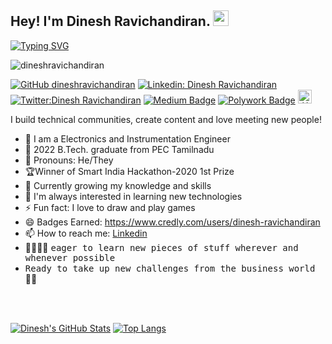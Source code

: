 
## Hey! I'm Dinesh Ravichandiran. <img src="https://media.giphy.com/media/hvRJCLFzcasrR4ia7z/giphy.gif" width="25px">

[![Typing SVG](https://readme-typing-svg.herokuapp.com?color=%2336BCF7&lines=Glad+to+see+you+here)](https://git.io/typing-svg)
<p align="left"> <img src="https://komarev.com/ghpvc/?username=dineshravichandiran&label=Views&color=blue&style=plastic" alt="dineshravichandiran" /> </p>

[![GitHub dineshravichandiran](https://img.shields.io/github/followers/dineshravichandiran?label=follow&style=social)](https://github.com/dineshravichandiran)
[![Linkedin: Dinesh Ravichandiran](https://img.shields.io/badge/-@Dinesh%20Ravichandiran-blue?style=flat-square&logo=Linkedin&logoColor=white&link=https://www.linkedin.com/in/dineshravichandiran)](https://www.linkedin.com/in/dineshravichandiran)
[![Twitter:Dinesh Ravichandiran](https://img.shields.io/twitter/follow/dineshr_?style=social)](https://twitter.com/dineshr_)
[![Medium Badge](https://img.shields.io/badge/-@Dinesh%20Ravichandiran-black?style=flat-square&labelColor=000000&logo=Medium&link=https://medium.com/@dineshravichandiran)](	https://medium.com/@dineshravichandiran)
[![Polywork Badge](https://img.shields.io/badge/-dineshr-orange?style=flat-square&logo=polywork&logoColor=black&link=http://polywork.com/dineshr)](http://polywork.com/dineshr)
<a href="https://gitlab.com/Dinesh_Ravichandiran">
  <kbd>
  <img align="centre" alt="dinesh's Gitlab" width="22px" src="https://seeklogo.com/images/G/gitlab-logo-757620E430-seeklogo.com.png" />
</a>
  
I  build technical communities, create content and love meeting new people!

- 🏢 I am a Electronics and Instrumentation Engineer 
- 🏫 2022 B.Tech. graduate from PEC Tamilnadu
- 👯 Pronouns: He/They
- 🏆Winner of Smart India Hackathon-2020 1st Prize  
- 🔭 Currently growing my knowledge and skills
- 📱  I'm always interested in learning new technologies
- ⚡ Fun fact: I love to draw and play games
- 😄 Badges Earned: https://www.credly.com/users/dinesh-ravichandiran
- 📫 How to reach me: [Linkedin](https://www.linkedin.com/in/dineshravichandiran/)
- 🤹‍♂️🤹‍♂️ <samp> eager to learn new pieces of stuff wherever and whenever possible </samp>
- <samp> Ready to take up new challenges from the business world </samp>🐱‍🏍
<br><br>
<br />

[![Dinesh's GitHub Stats](https://github-readme-stats.vercel.app/api?username=dineshravichandiran&hide=issues&count_private=true&show_icons=true&theme=calm)](https://github.com/dineshravichandiran/github-readme-stats)
[![Top Langs](https://github-readme-stats.vercel.app/api/top-langs/?username=dineshravichandiran&layout=compact&theme=calm)](https://github.com/dineshravichandiran/github-readme-stats)




<!--
**dineshravichandiran/dineshravichandiran** is a ✨ _special_ ✨ repository because its `README.md` (this file) appears on your GitHub profile.

Here are some ideas to get you started:

- 🔭 I’m currently working on ...
- 🌱 I’m currently learning ...
- 👯 I’m looking to collaborate on ...
- 🤔 I’m looking for help with ...
- 💬 Ask me about ...
- 📫 How to reach me: ...
- 😄 Pronouns: ...
- ⚡ Fun fact: ...
-->
